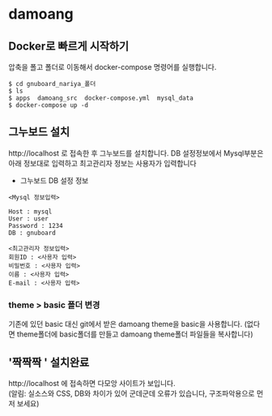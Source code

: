 # damoang


## Docker로 빠르게 시작하기
압축을 폴고 폴더로 이동해서 docker-compose 명령어를 실행합니다. 

```
$ cd gnuboard_nariya_폴더
$ ls
$ apps  damoang_src  docker-compose.yml  mysql_data
$ docker-compose up -d
```

## 그누보드 설치 
http://localhost 로 접속한 후 그누보드를 설치합니다. 
DB 설정정보에서 Mysql부분은 아래 정보대로 입력하고
최고관리자 정보는 사용자가 입력합니다 

* 그누보드 DB 설정 정보
```
<Mysql 정보입력>

Host : mysql
User : user 
Password : 1234
DB : gnuboard

<최고관리자 정보입력>
회원ID : <사용자 입력>
비밀번호 : <사용자 입력>
이름 : <사용자 입력>
E-mail : <사용자 입력>
```

### theme > basic 폴더 변경
기존에 있던 basic 대신 git에서 받은 damoang theme을 basic을 사용합니다.
(없다면 theme폴더에 basic폴더를 만들고 damoang theme폴더 파일들을 복사합니다)
 

## '짝짝짝 ' 설치완료   
http://localhost 에 접속하면 다모앙 사이트가 보입니다.  
(알림: 실소스와 CSS, DB와 차이가 있어 군데군데 오류가 있습니다, 구조파악용으로 먼저 보세요)
